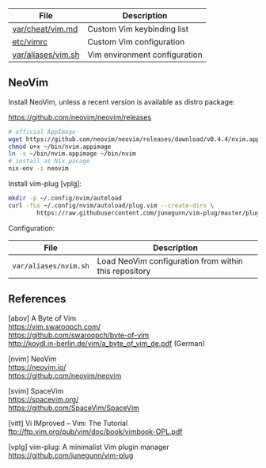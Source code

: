 File                       | Description
---------------------------|-----------------------------------
[var/cheat/vim.md][01]     | Custom Vim keybinding list
[etc/vimrc][03]            | Custom Vim configuration
[var/aliases/vim.sh][02]   | Vim environment configuration

[01]: ../../var/cheat/vim.md
[02]: ../../var/aliases/vim.sh
[03]: ../../etc/vimrc

## NeoVim

Install NeoVim, unless a recent version is available as distro package:

<https://github.com/neovim/neovim/releases>

```bash
# official AppImage
wget https://github.com/neovim/neovim/releases/download/v0.4.4/nvim.appimage -P ~/bin
chmod u+x ~/bin/nvim.appimage
ln -s ~/bin/nvim.appimage ~/bin/nvim
# install as Nix pacage
nix-env -i neovim
```

Install vim-plug [vplg]:

```bash
mkdir -p ~/.config/nvim/autoload
curl -fLo ~/.config/nvim/autoload/plug.vim --create-dirs \
        https://raw.githubusercontent.com/junegunn/vim-plug/master/plug.vim
```

Configuration:

File                   | Description
-----------------------|-------------------
`var/aliases/nvim.sh`  | Load NeoVim configuration from within this repository

## References

[abov] A Byte of Vim  
<https://vim.swaroopch.com/>  
<https://github.com/swaroopch/byte-of-vim>  
<http://koydl.in-berlin.de/vim/a_byte_of_vim_de.pdf> (German)

[nvim] NeoVim  
<https://neovim.io/>  
<https://github.com/neovim/neovim>

[svim] SpaceVim  
<https://spacevim.org/>  
<https://github.com/SpaceVim/SpaceVim>

[vitt] Vi IMproved – Vim: The Tutorial  
<ftp://ftp.vim.org/pub/vim/doc/book/vimbook-OPL.pdf>

[vplg] vim-plug: A minimalist Vim plugin manager  
<https://github.com/junegunn/vim-plug>
